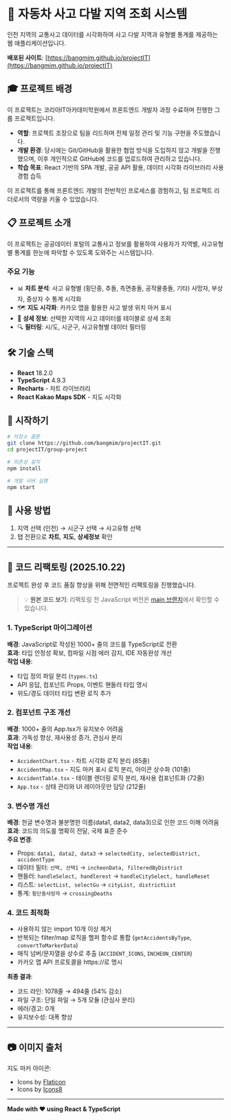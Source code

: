 # 🚗 자동차 사고 다발 지역 조회 시스템

인천 지역의 교통사고 데이터를 시각화하여 사고 다발 지역과 유형별 통계를 제공하는 웹 애플리케이션입니다.

**배포된 사이트**: [https://bangmim.github.io/projectIT](https://bangmim.github.io/projectIT)

## 🎓 프로젝트 배경

이 프로젝트는 코리아IT아카데미학원에서 프론트엔드 개발자 과정 수료하며 진행한 그룹 프로젝트입니다.

-   **역할**: 프로젝트 조장으로 팀을 리드하며 전체 일정 관리 및 기능 구현을 주도했습니다.
-   **개발 환경**: 당시에는 Git/GitHub을 활용한 협업 방식을 도입하지 않고 개발을 진행했으며, 이후 개인적으로 GitHub에 코드를 업로드하여 관리하고 있습니다.
-   **학습 목표**: React 기반의 SPA 개발, 공공 API 활용, 데이터 시각화 라이브러리 사용 경험 습득

이 프로젝트를 통해 프론트엔드 개발의 전반적인 프로세스를 경험하고, 팀 프로젝트 리더로서의 역량을 키울 수 있었습니다.

## 📋 프로젝트 소개

이 프로젝트는 공공데이터 포털의 교통사고 정보를 활용하여 사용자가 지역별, 사고유형별 통계를 한눈에 파악할 수 있도록 도와주는 시스템입니다.

### 주요 기능

-   📊 **차트 분석**: 사고 유형별 (횡단중, 추돌, 측면충돌, 공작물충돌, 기타) 사망자, 부상자, 중상자 수 통계 시각화
-   🗺️ **지도 시각화**: 카카오 맵을 활용한 사고 발생 위치 마커 표시
-   📄 **상세 정보**: 선택한 지역의 사고 데이터를 테이블로 상세 조회
-   🔍 **필터링**: 시/도, 시군구, 사고유형별 데이터 필터링

## 🛠️ 기술 스택

-   **React** 18.2.0
-   **TypeScript** 4.9.3
-   **Recharts** - 차트 라이브러리
-   **React Kakao Maps SDK** - 지도 시각화

## 🚀 시작하기

```bash
# 저장소 클론
git clone https://github.com/bangmim/projectIT.git
cd projectIT/group-project

# 의존성 설치
npm install

# 개발 서버 실행
npm start
```

## 📖 사용 방법

1. 지역 선택 (인천) → 시군구 선택 → 사고유형 선택
2. 탭 전환으로 **차트**, **지도**, **상세정보** 확인

---

## 🔄 코드 리팩토링 (2025.10.22)

프로젝트 완성 후 코드 품질 향상을 위해 전면적인 리팩토링을 진행했습니다.

> 💡 **원본 코드 보기**: 리팩토링 전 JavaScript 버전은 [main 브랜치](https://github.com/bangmim/projectIT/tree/main)에서 확인할 수 있습니다.

### 1. TypeScript 마이그레이션

**배경**: JavaScript로 작성된 1000+ 줄의 코드를 TypeScript로 전환  
**효과**: 타입 안정성 확보, 컴파일 시점 에러 감지, IDE 자동완성 개선  
**작업 내용**:

-   타입 정의 파일 분리 (`types.ts`)
-   API 응답, 컴포넌트 Props, 이벤트 핸들러 타입 명시
-   위도/경도 데이터 타입 변환 로직 추가

### 2. 컴포넌트 구조 개선

**배경**: 1000+ 줄의 App.tsx가 유지보수 어려움  
**효과**: 가독성 향상, 재사용성 증가, 관심사 분리  
**작업 내용**:

-   `AccidentChart.tsx` - 차트 시각화 로직 분리 (85줄)
-   `AccidentMap.tsx` - 지도 마커 표시 로직 분리, 아이콘 상수화 (101줄)
-   `AccidentTable.tsx` - 테이블 렌더링 로직 분리, 재사용 컴포넌트화 (72줄)
-   `App.tsx` - 상태 관리와 UI 레이아웃만 담당 (212줄)

### 3. 변수명 개선

**배경**: 한글 변수명과 불분명한 이름(data1, data2, data3)으로 인한 코드 이해 어려움  
**효과**: 코드의 의도를 명확히 전달, 국제 표준 준수  
**주요 변경**:

-   Props: `data1, data2, data3` → `selectedCity, selectedDistrict, accidentType`
-   데이터 필터: `선택, 선택1` → `incheonData, filteredByDistrict`
-   핸들러: `handleSelect, handlerest` → `handleCitySelect, handleReset`
-   리스트: `selectList, selectGu` → `cityList, districtList`
-   통계: `횡단중사망자` → `crossingDeaths`

### 4. 코드 최적화

-   사용하지 않는 import 10개 이상 제거
-   반복되는 filter/map 로직을 헬퍼 함수로 통합 (`getAccidentsByType`, `convertToMarkerData`)
-   매직 넘버/문자열을 상수로 추출 (`ACCIDENT_ICONS`, `INCHEON_CENTER`)
-   카카오 맵 API 프로토콜을 https://로 명시

**최종 결과**:

-   코드 라인: 1078줄 → 494줄 (54% 감소)
-   파일 구조: 단일 파일 → 5개 모듈 (관심사 분리)
-   에러/경고: 0개
-   유지보수성: 대폭 향상

---

## 📷 이미지 출처

지도 마커 아이콘:

-   Icons by [Flaticon](https://www.flaticon.com/)
-   Icons by [Icons8](https://icons8.com/)

---

**Made with ❤️ using React & TypeScript**
